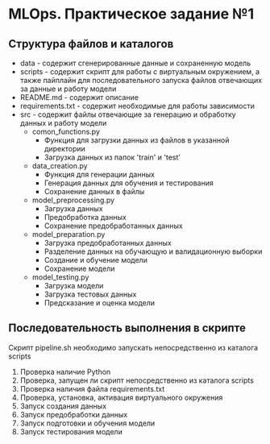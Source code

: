 # MLOps. Практическое задание №1

## Структура файлов и каталогов
- data - содержит сгенерированные данные и сохраненную модель
- scripts - содержит скрипт для работы с виртуальным окружением, а также пайплайн для последовательного запуска файлов
  отвечающих за данные и работу модели
- README.md - содержит описание
- requirements.txt - содержит необходимые для работы зависимости
- src - содержит файлы отвечающие за генерацию и обработку данных и работу модели
    - comon_functions.py
        - Функция для загрузки данных из файлов в указанной директории
        - Загрузка данных из папок 'train' и 'test'
    - data_creation.py
        - Функция для генерации данных
        - Генерация данных для обучения и тестирования
        - Сохранение данных в файлы
    - model_preprocessing.py
        - Загрузка данных
        - Предобработка данных
        - Сохранение предобработанных данных
    - model_preparation.py
        - Загрузка предобработанных данных
        - Разделение данных на обучающую и валидационную выборки
        - Создание и обучение модели
        - Сохранение модели
    - model_testing.py
        - Загрузка модели
        - Загрузка тестовых данных
        - Предсказание и оценка модели

## Последовательность выполнения в скрипте

Скрипт pipeline.sh необходимо запускать непосредственно из каталога scripts

1. Проверка наличие Python
2. Проверка, запущен ли скрипт непосредственно из каталога scripts
3. Проверка наличия файла requirements.txt
4. Проверка, установка, активация виртуального окружения
5. Запуск создания данных
6. Запуск предобработки данных
7. Запуск подготовки и обучения модели
8. Запуск тестирования модели
